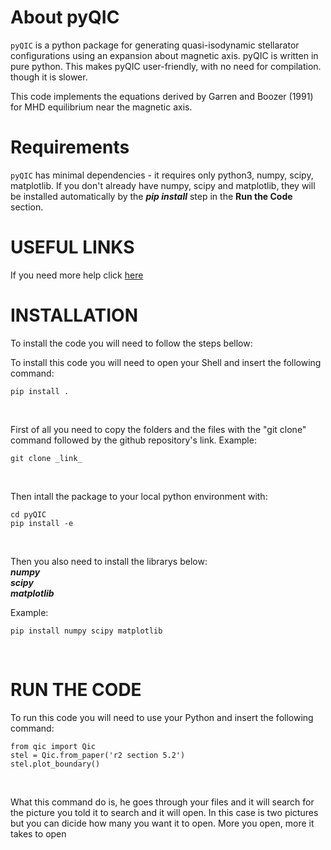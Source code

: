 About pyQIC
=

```pyQIC``` is a python package for generating quasi-isodynamic stellarator configurations using an expansion about magnetic axis.  pyQIC is written in pure python. This makes pyQIC user-friendly, with no need for compilation. though it is slower.

This code implements the equations derived by Garren and Boozer (1991) for MHD equilibrium near the magnetic axis.


Requirements
=
```pyQIC``` has minimal dependencies - it requires only python3, numpy, scipy, matplotlib. If you don't already have numpy, scipy and matplotlib, they will be installed automatically by the ***pip install*** step in the **Run the Code** section.



USEFUL LINKS
=
If you need more help click [here](https://landreman.github.io/pyQSC/getting_started.html#)


INSTALLATION
=
To install the code you will need to follow the steps bellow:
<br>

To install this code you will need to open your Shell and insert the following command:
```
pip install .
```
<br>

First of all you need to copy the folders and the files with the "git clone" command followed by the github repository's link.
Example:
```
git clone _link_
``` 
<br>


Then intall the package to your local python environment with:
```
cd pyQIC
pip install -e
```
<br>

Then you also need to install the librarys below:<br>
  ***numpy<br>
  scipy<br>
  matplotlib***
  
Example: 
```
pip install numpy scipy matplotlib
``` 
<br>

RUN THE CODE
=

To run this code you will need to use your Python and insert the following command:

```
from qic import Qic
stel = Qic.from_paper('r2 section 5.2')
stel.plot_boundary()
```
<br>

What this command do is, he goes through your files and it will search for the picture you told it to search and it will open. In this case is two pictures but you can dicide how many you want it to open. More you open, more it takes to open

